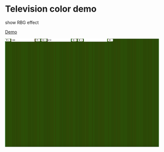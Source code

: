 # Television color demo

show RBG effect


[Demo](http://chenjinya.github.io/television)

![](https://raw.githubusercontent.com/chenjinya/television-color/master/screenshot.png)